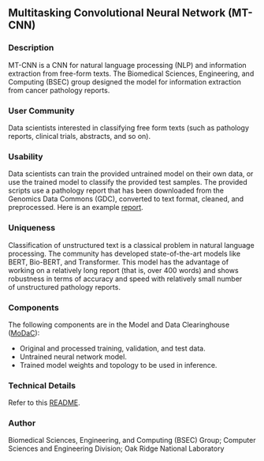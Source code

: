 ## Multitasking Convolutional Neural Network (MT-CNN)

### Description
MT-CNN is a CNN for natural language processing (NLP) and information extraction from free-form texts. The Biomedical Sciences, Engineering, and Computing (BSEC) group designed the model for information extraction from cancer pathology reports. 

### User Community
Data scientists interested in classifying free form texts (such as pathology reports, clinical trials, abstracts, and so on). 

### Usability
Data scientists can train the provided untrained model on their own data, or use the trained model to classify the provided test samples. The provided scripts use a pathology report that has been downloaded from the Genomics Data Commons (GDC), converted to text format, cleaned, and preprocessed. Here is an example [report](https://portal.gdc.cancer.gov/legacy-archive/files/a9a42650-4613-448d-895e-4f904285f508).

### Uniqueness
Classification of unstructured text is a classical problem in natural language processing. The community has developed state-of-the-art models like BERT, Bio-BERT, and Transformer. This model has the advantage of working on a relatively long report (that is, over 400 words) and shows robustness in terms of accuracy and speed with relatively small number of unstructured pathology reports. 

### Components
The following components are in the Model and Data Clearinghouse ([MoDaC](https://modac.cancer.gov/searchTab?dme_data_id=NCI-DME-MS01-7330732)):
* Original and processed training, validation, and test data.
* Untrained neural network model.
* Trained model weights and topology to be used in inference.

### Technical Details
Refer to this [README](README-technical.md). 

### Author
Biomedical Sciences, Engineering, and Computing (BSEC) Group; Computer Sciences and Engineering Division; Oak Ridge National Laboratory

